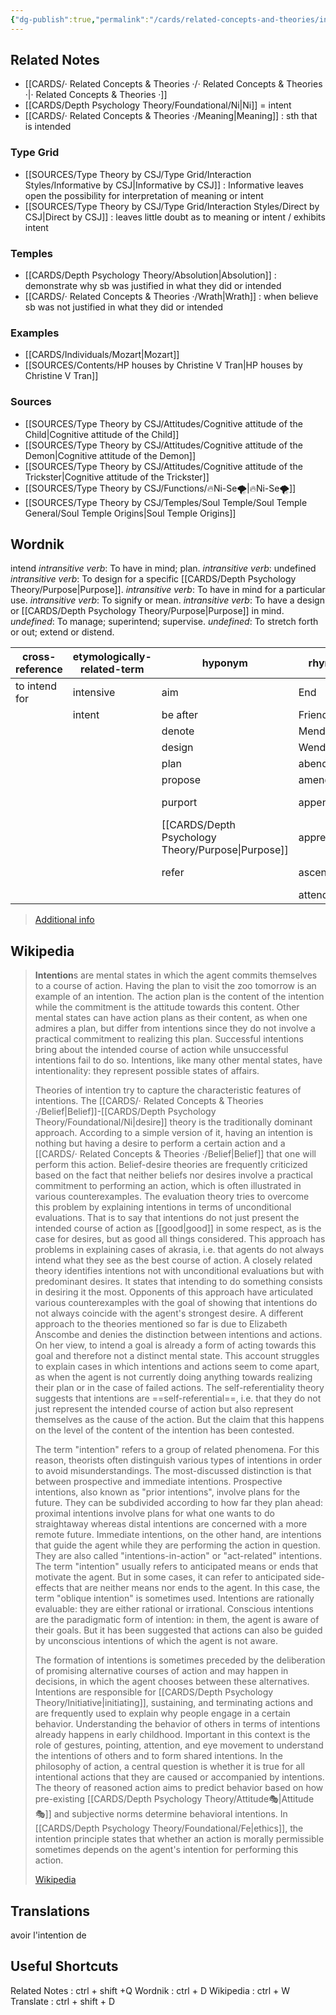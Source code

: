 ```yaml
---
{"dg-publish":true,"permalink":"/cards/related-concepts-and-theories/intention/","created":"2023-01-02T00:15:28.243+01:00","updated":"2023-05-02T19:34:11.852+02:00"}
---
```



## Related Notes 
- [[CARDS/· Related Concepts & Theories ·/· Related Concepts & Theories ·\|· Related Concepts & Theories ·]]
- [[CARDS/Depth Psychology Theory/Foundational/Ni\|Ni]] = intent
- [[CARDS/· Related Concepts & Theories ·/Meaning\|Meaning]] : sth that is intended  

### Type Grid
- [[SOURCES/Type Theory by CSJ/Type Grid/Interaction Styles/Informative by CSJ\|Informative by CSJ]] : Informative leaves open the possibility for interpretation of meaning or intent
- [[SOURCES/Type Theory by CSJ/Type Grid/Interaction Styles/Direct by CSJ\|Direct by CSJ]] : leaves little doubt as to meaning or intent / exhibits intent

### Temples 
- [[CARDS/Depth Psychology Theory/Absolution\|Absolution]] : demonstrate why sb was justified in what they did or intended 
- [[CARDS/· Related Concepts & Theories ·/Wrath\|Wrath]] : when believe sb was not justified in what they did or intended

### Examples 
- [[CARDS/Individuals/Mozart\|Mozart]]
- [[SOURCES/Contents/HP houses by Christine V Tran\|HP houses by Christine V Tran]]

### Sources 
- [[SOURCES/Type Theory by CSJ/Attitudes/Cognitive attitude of the Child\|Cognitive attitude of the Child]]
- [[SOURCES/Type Theory by CSJ/Attitudes/Cognitive attitude of the Demon\|Cognitive attitude of the Demon]]
- [[SOURCES/Type Theory by CSJ/Attitudes/Cognitive attitude of the Trickster\|Cognitive attitude of the Trickster]]
- [[SOURCES/Type Theory by CSJ/Functions/🔥Ni-Se🌪️\|🔥Ni-Se🌪️]] 
- [[SOURCES/Type Theory by CSJ/Temples/Soul Temple/Soul Temple General/Soul Temple Origins\|Soul Temple Origins]]

## Wordnik

intend
*intransitive verb*: To have in mind; plan.
*intransitive verb*: undefined
*intransitive verb*: To design for a specific [[CARDS/Depth Psychology Theory/Purpose\|Purpose]].
*intransitive verb*: To have in mind for a particular use.
*intransitive verb*: To signify or mean.
*intransitive verb*: To have a design or [[CARDS/Depth Psychology Theory/Purpose\|Purpose]] in mind.
*undefined*: To manage; superintend; supervise.
*undefined*: To stretch forth or out; extend or distend.

| cross-reference |etymologically-related-term |hyponym |rhyme |same-context |synonym |verb-form |
| --- | --- | --- | --- | --- | --- | --- |
| to intend for | intensive | aim | End | 22-24 | add up to | intended |
|  | intent | be after | Friend | Ula | aim | intending |
|  |  | denote | Mende | Xe | aim | intends |
|  |  | design | Wend | brightnesse | aim at |  |
|  |  | plan | abend | condign | aim to |  |
|  |  | propose | amend | couchant | arrange |  |
|  |  | purport | append | describe | aspire after |  |
|  |  | [[CARDS/Depth Psychology Theory/Purpose\|Purpose]] | apprehend | executive-level | aspire to |  |
|  |  | refer | ascend | flame-shaped | assign |  |
|  |  |  | attend | flenx | attempt |  |

> [Additional info](https://www.wordnik.com/words/intend)


## Wikipedia 

> **Intention**s are mental states in which the agent commits themselves to a course of action. Having the plan to visit the zoo tomorrow is an example of an intention. The action plan is the content of the intention while the commitment is the attitude towards this content. Other mental states can have action plans as their content, as when one admires a plan, but differ from intentions since they do not involve a practical commitment to realizing this plan. Successful intentions bring about the intended course of action while unsuccessful intentions fail to do so. Intentions, like many other mental states, have intentionality: they represent possible states of affairs.
>
> Theories of intention try to capture the characteristic features of intentions. The [[CARDS/· Related Concepts & Theories ·/Belief\|Belief]]-[[CARDS/Depth Psychology Theory/Foundational/Ni\|desire]] theory is the traditionally dominant approach. According to a simple version of it, having an intention is nothing but having a desire to perform a certain action and a [[CARDS/· Related Concepts & Theories ·/Belief\|Belief]] that one will perform this action. Belief-desire theories are frequently criticized based on the fact that neither beliefs nor desires involve a practical commitment to performing an action, which is often illustrated in various counterexamples. The evaluation theory tries to overcome this problem by explaining intentions in terms of unconditional evaluations. That is to say that intentions do not just present the intended course of action as [[good\|good]] in some respect, as is the case for desires, but as good all things considered. This approach has problems in explaining cases of akrasia, i.e. that agents do not always intend what they see as the best course of action. A closely related theory identifies intentions not with unconditional evaluations but with predominant desires. It states that intending to do something consists in desiring it the most. Opponents of this approach have articulated various counterexamples with the goal of showing that intentions do not always coincide with the agent's strongest desire. A different approach to the theories mentioned so far is due to Elizabeth Anscombe and denies the distinction between intentions and actions. On her view, to intend a goal is already a form of acting towards this goal and therefore not a distinct mental state. This account struggles to explain cases in which intentions and actions seem to come apart, as when the agent is not currently doing anything towards realizing their plan or in the case of failed actions. The self-referentiality theory suggests that intentions are ==self-referential==, i.e. that they do not just represent the intended course of action but also represent themselves as the cause of the action. But the claim that this happens on the level of the content of the intention has been contested.
>
> The term "intention" refers to a group of related phenomena. For this reason, theorists often distinguish various types of intentions in order to avoid misunderstandings. The most-discussed distinction is that between prospective and immediate intentions. Prospective intentions, also known as "prior intentions", involve plans for the future. They can be subdivided according to how far they plan ahead: proximal intentions involve plans for what one wants to do straightaway whereas distal intentions are concerned with a more remote future. Immediate intentions, on the other hand, are intentions that guide the agent while they are performing the action in question. They are also called  "intentions-in-action" or "act-related" intentions. The term "intention" usually refers to anticipated means or ends that motivate the agent. But in some cases, it can refer to anticipated side-effects that are neither means nor ends to the agent. In this case, the term "oblique intention" is sometimes used. Intentions are rationally evaluable: they are either rational or irrational. Conscious intentions are the paradigmatic form of intention: in them, the agent is aware of their goals. But it has been suggested that actions can also be guided by unconscious intentions of which the agent is not aware.
>
> The formation of intentions is sometimes preceded by the deliberation of promising alternative courses of action and may happen in decisions, in which the agent chooses between these alternatives. Intentions are responsible for [[CARDS/Depth Psychology Theory/Initiative\|initiating]], sustaining, and terminating actions and are frequently used to explain why people engage in a certain behavior. Understanding the behavior of others in terms of intentions already happens in early childhood. Important in this context is the role of gestures, pointing, attention, and eye movement to understand the intentions of others and to form shared intentions. In the philosophy of action, a central question is whether it is true for all intentional actions that they are caused or accompanied by intentions. The theory of reasoned action aims to predict behavior based on how pre-existing [[CARDS/Depth Psychology Theory/Attitude🎭\|Attitude🎭]] and subjective norms determine behavioral intentions. In [[CARDS/Depth Psychology Theory/Foundational/Fe\|ethics]], the intention principle states that whether an action is morally permissible sometimes depends on the agent's intention for performing this action.
>
> [Wikipedia](https://en.wikipedia.org/wiki/Intention)

## Translations 
avoir l'intention de


## Useful Shortcuts
Related Notes : ctrl + shift +Q
Wordnik : ctrl + D
Wikipedia : ctrl + W
Translate : ctrl + shift + D 